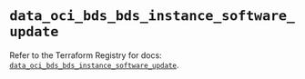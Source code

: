 # `data_oci_bds_bds_instance_software_update`

Refer to the Terraform Registry for docs: [`data_oci_bds_bds_instance_software_update`](https://registry.terraform.io/providers/hashicorp/oci/7.19.0/docs/data-sources/bds_bds_instance_software_update).
